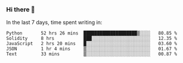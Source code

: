 ### Hi there 👋

In the last 7 days, time spent writing in:

<!--START_SECTION:waka-->
```text
Python       52 hrs 26 mins  ████████████████████▒░░░░   80.85 % 
Solidity     8 hrs           ███░░░░░░░░░░░░░░░░░░░░░░   12.35 % 
JavaScript   2 hrs 20 mins   █░░░░░░░░░░░░░░░░░░░░░░░░   03.60 % 
JSON         1 hr 4 mins     ▒░░░░░░░░░░░░░░░░░░░░░░░░   01.67 % 
Text         33 mins         ▒░░░░░░░░░░░░░░░░░░░░░░░░   00.87 % 
```
<!--END_SECTION:waka-->
<!--
**jimtje/jimtje** is a ✨ _special_ ✨ repository because its `README.md` (this file) appears on your GitHub profile.


Here are some ideas to get you started:

- 🔭 I’m currently working on ...
- 🌱 I’m currently learning ...
- 👯 I’m looking to collaborate on ...
- 🤔 I’m looking for help with ...
- 💬 Ask me about ...
- 📫 How to reach me: ...
- 😄 Pronouns: ...
- ⚡ Fun fact: ...
-->
